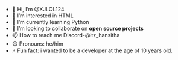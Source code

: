 - 👋 Hi, I’m @XJLOL124
- 👀 I’m interested in HTML
- 🌱 I’m currently learning Python
- 💞️ I’m looking to collaborate on **open source projects**
- 📫 How to reach me Discord-@itz_hansitha
- 😄 Pronouns: he/him
- ⚡ Fun fact: i wanted to be a developer at the age of 10 years old.

<!---
XJLOL124/XJLOL124 is a ✨ special ✨ repository because its `README.md` (this file) appears on your GitHub profile.
You can click the Preview link to take a look at your changes.
--->
